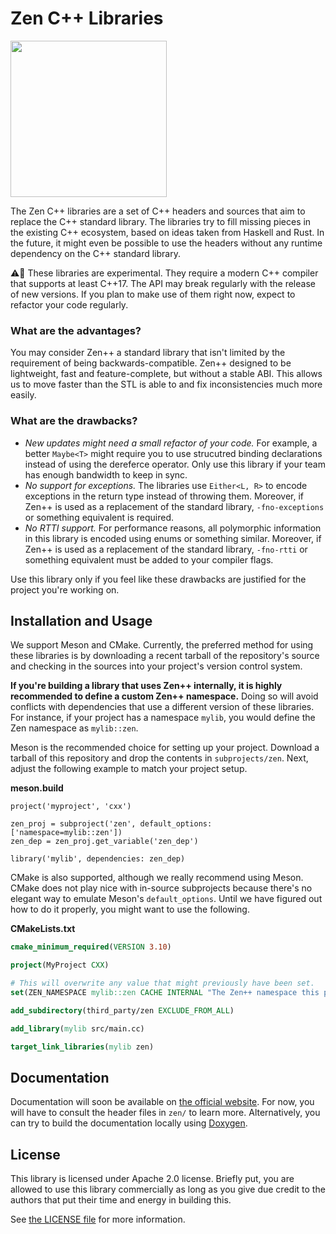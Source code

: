 Zen C++ Libraries
=================

<img src="https://raw.githubusercontent.com/ZenLibraries/ZenLibraries/master/zen-logo.png" height="250" />

The Zen C++ libraries are a set of C++ headers and sources that aim to replace
the C++ standard library. The libraries try to fill missing pieces in the
existing C++ ecosystem, based on ideas taken from Haskell and Rust. In the
future, it might even be possible to use the headers without any runtime
dependency on the C++ standard library.

⚠️🧪 These libraries are experimental. They require a modern C++ compiler that
supports at least C++17. The API may break regularly with the release of new
versions. If you plan to make use of them right now, expect to refactor your
code regularly.

### What are the advantages?

You may consider Zen++ a standard library that isn't limited by the requirement
of being backwards-compatible. Zen++ designed to be lightweight, fast and
feature-complete, but without a stable ABI. This allows us to move faster than
the STL is able to and fix inconsistencies much more easily.

### What are the drawbacks?

 - _New updates might need a small refactor of your code._ For example, a
   better `Maybe<T>` might require you to use strucutred binding declarations
   instead of using the dereferce operator. Only use this library if your team
   has enough bandwidth to keep in sync.
 - _No support for exceptions._ The libraries use `Either<L, R>` to encode
   exceptions in the return type instead of throwing them. Moreover, if Zen++
   is used as a replacement of the standard library, `-fno-exceptions` or
   something equivalent is required.
 - _No RTTI support._ For performance reasons, all polymorphic information in
   this library is encoded using enums or something similar. Moreover, if Zen++
   is used as a replacement of the standard library, `-fno-rtti` or something
   equivalent must be added to your compiler flags.

Use this library only if you feel like these drawbacks are justified for the
project you're working on.

## Installation and Usage 

We support Meson and CMake. Currently, the preferred method for using these
libraries is by downloading a recent tarball of the repository's source and
checking in the sources into your project's version control system.

**If you're building a library that uses Zen++ internally, it is highly
recommended to define a custom Zen++ namespace.** Doing so will avoid conflicts
with dependencies that use a different version of these libraries. For
instance, if your project has a namespace `mylib`, you would define the Zen
namespace as `mylib::zen`.

Meson is the recommended choice for setting up your project. Download a tarball
of this repository and drop the contents in `subprojects/zen`. Next, adjust the
following example to match your project setup.

**meson.build**
```meson
project('myproject', 'cxx')

zen_proj = subproject('zen', default_options: ['namespace=mylib::zen'])
zen_dep = zen_proj.get_variable('zen_dep')

library('mylib', dependencies: zen_dep)
```

CMake is also supported, although we really recommend using Meson. CMake does
not play nice with in-source subprojects because there's no elegant way to
emulate Meson's `default_options`. Until we have figured out how to do it
properly, you might want to use the following.

**CMakeLists.txt**
```cmake
cmake_minimum_required(VERSION 3.10)

project(MyProject CXX)

# This will overwrite any value that might previously have been set.
set(ZEN_NAMESPACE mylib::zen CACHE INTERNAL "The Zen++ namespace this project will use" FORCE)

add_subdirectory(third_party/zen EXCLUDE_FROM_ALL)

add_library(mylib src/main.cc)

target_link_libraries(mylib zen)
```

## Documentation

Documentation will soon be available on [the official website][1]. For now, you
will have to consult the header files in `zen/` to learn more.
Alternatively, you can try to build the documentation locally using [Doxygen][2].

## License

This library is licensed under Apache 2.0 license. Briefly put, you are allowed
to use this library commercially as long as you give due credit to the authors
that put their time and energy in building this.

See [the LICENSE file][3] for more information.

[1]: https://zencpp.github.io/
[2]: http://www.doxygen.nl/
[3]: https://github.com/ZenLibraries/ZenLibraries/blob/master/LICENSE


